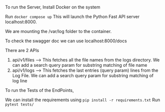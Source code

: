 To run the Server, Install Docker on the system

Run `docker compose up`
This will launch the Python Fast API server localhost:8000.

We are mounting the /var/log folder to the container.

To check the swagger doc we can use localhost:8000/docs

There are 2 APIs

1. api/v1/files  --> This fetches all the file names from the logs directory. We can add a search query param for substring matching of file name
2. api/v1/logs --> This fetches the last entries (query param) lines from the Log File. We can add a search query param for substring matching of log line




To run the Tests of the EndPoints, 

We can install the requirements using `pip install -r requirements.txt`
Run `pytest tests/`

